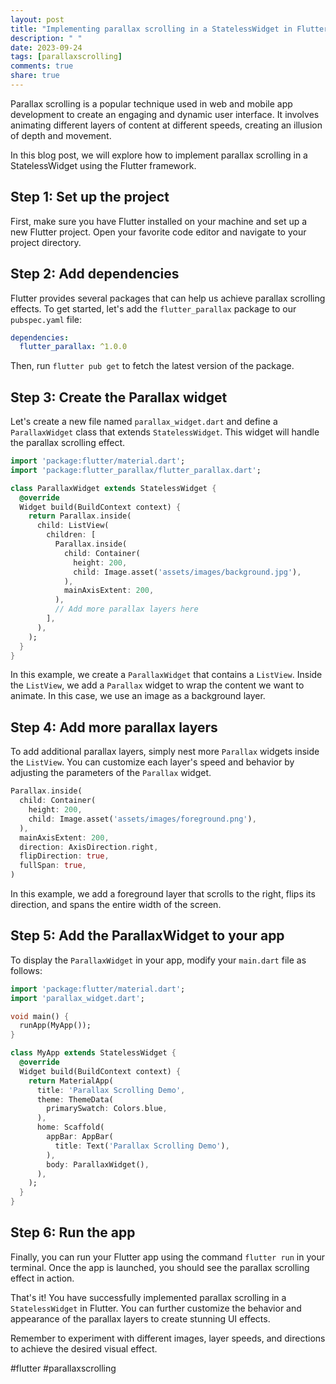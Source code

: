 ```yaml
---
layout: post
title: "Implementing parallax scrolling in a StatelessWidget in Flutter"
description: " "
date: 2023-09-24
tags: [parallaxscrolling]
comments: true
share: true
---
```


Parallax scrolling is a popular technique used in web and mobile app development to create an engaging and dynamic user interface. It involves animating different layers of content at different speeds, creating an illusion of depth and movement.

In this blog post, we will explore how to implement parallax scrolling in a StatelessWidget using the Flutter framework. 

## Step 1: Set up the project

First, make sure you have Flutter installed on your machine and set up a new Flutter project. Open your favorite code editor and navigate to your project directory.

## Step 2: Add dependencies

Flutter provides several packages that can help us achieve parallax scrolling effects. To get started, let's add the `flutter_parallax` package to our `pubspec.yaml` file:

```yaml
dependencies:
  flutter_parallax: ^1.0.0
```

Then, run `flutter pub get` to fetch the latest version of the package.

## Step 3: Create the Parallax widget

Let's create a new file named `parallax_widget.dart` and define a `ParallaxWidget` class that extends `StatelessWidget`. This widget will handle the parallax scrolling effect.

```dart
import 'package:flutter/material.dart';
import 'package:flutter_parallax/flutter_parallax.dart';

class ParallaxWidget extends StatelessWidget {
  @override
  Widget build(BuildContext context) {
    return Parallax.inside(
      child: ListView(
        children: [
          Parallax.inside(
            child: Container(
              height: 200,
              child: Image.asset('assets/images/background.jpg'),
            ),
            mainAxisExtent: 200,
          ),
          // Add more parallax layers here
        ],
      ),
    );
  }
}
```

In this example, we create a `ParallaxWidget` that contains a `ListView`. Inside the `ListView`, we add a `Parallax` widget to wrap the content we want to animate. In this case, we use an image as a background layer.

## Step 4: Add more parallax layers

To add additional parallax layers, simply nest more `Parallax` widgets inside the `ListView`. You can customize each layer's speed and behavior by adjusting the parameters of the `Parallax` widget.

```dart
Parallax.inside(
  child: Container(
    height: 200,
    child: Image.asset('assets/images/foreground.png'),
  ),
  mainAxisExtent: 200,
  direction: AxisDirection.right,
  flipDirection: true,
  fullSpan: true,
)
```

In this example, we add a foreground layer that scrolls to the right, flips its direction, and spans the entire width of the screen.

## Step 5: Add the ParallaxWidget to your app

To display the `ParallaxWidget` in your app, modify your `main.dart` file as follows:

```dart
import 'package:flutter/material.dart';
import 'parallax_widget.dart';

void main() {
  runApp(MyApp());
}

class MyApp extends StatelessWidget {
  @override
  Widget build(BuildContext context) {
    return MaterialApp(
      title: 'Parallax Scrolling Demo',
      theme: ThemeData(
        primarySwatch: Colors.blue,
      ),
      home: Scaffold(
        appBar: AppBar(
          title: Text('Parallax Scrolling Demo'),
        ),
        body: ParallaxWidget(),
      ),
    );
  }
}
```

## Step 6: Run the app

Finally, you can run your Flutter app using the command `flutter run` in your terminal. Once the app is launched, you should see the parallax scrolling effect in action.

That's it! You have successfully implemented parallax scrolling in a `StatelessWidget` in Flutter. You can further customize the behavior and appearance of the parallax layers to create stunning UI effects.

Remember to experiment with different images, layer speeds, and directions to achieve the desired visual effect.

#flutter #parallaxscrolling